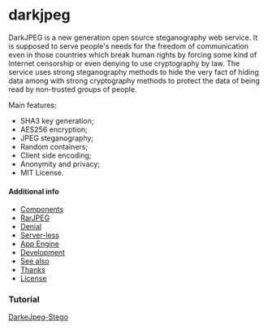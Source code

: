 darkjpeg
========

DarkJPEG is a new generation open source steganography web service. It is supposed to serve people's needs for the freedom of communication even in those countries which break human rights by forcing some kind of Internet censorship or even denying to use cryptography by law. The service uses strong steganography methods to hide the very fact of hiding data among with strong cryptography methods to protect the data of being read by non-trusted groups of people.


Main features:
- SHA3 key generation;
- AES256 encryption;
- JPEG steganography;
- Random containers;
- Client side encoding;
- Anonymity and privacy;
- MIT License.

#### Additional info


- [Components](https://github.com/CybernetiX-S3C/darkjpeg-stego/blob/master/NOTES.md#components)
- [RarJPEG](https://github.com/CybernetiX-S3C/darkjpeg-stego/blob/master/NOTES.md#rarjpeg-support)
- [Denial](https://github.com/CybernetiX-S3C/darkjpeg-stego/blob/master/NOTES.md#deniable-encryption)
- [Server-less](https://github.com/CybernetiX-S3C/darkjpeg-stego/blob/master/NOTES.md#server-less)
- [App Engine](https://github.com/CybernetiX-S3C/darkjpeg-stego/blob/master/NOTES.md#app-engine-support)
- [Development](https://github.com/CybernetiX-S3C/darkjpeg-stego/blob/master/NOTES.md#developers-guide)
- [See also](https://github.com/CybernetiX-S3C/darkjpeg-stego/blob/master/NOTES.md#see-also)
- [Thanks](https://github.com/CybernetiX-S3C/darkjpeg-stego/blob/master/NOTES.md#thanks-to)
- [License](https://github.com/CybernetiX-S3C/darkjpeg-stego/blob/master/NOTES.md#license)


### Tutorial
[DarkeJpeg-Stego](https://www.youtube.com/watch?v=cMqzRh_G7GM)
